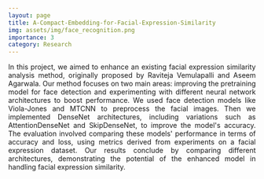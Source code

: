 ```yaml
---
layout: page
title: A-Compact-Embedding-for-Facial-Expression-Similarity
img: assets/img/face_recognition.png
importance: 3
category: Research
---
```


<p align="justify"> In this project, we  aimed to enhance an existing facial expression similarity analysis method, originally proposed by Raviteja Vemulapalli and Aseem Agarwala. Our method focuses on two main areas: improving the pretraining model for face detection and experimenting with different neural network architectures to boost performance. We used face detection models like Viola-Jones and MTCNN to preprocess the facial images. Then we implemented DenseNet architectures, including variations such as AttentionDenseNet and SkipDenseNet, to improve the model's accuracy. The evaluation involved comparing these models' performance in terms of accuracy and loss, using metrics derived from experiments on a facial expression dataset. Our results conclude by comparing different architectures, demonstrating the potential of the enhanced model in handling facial expression similarity.  </p>
